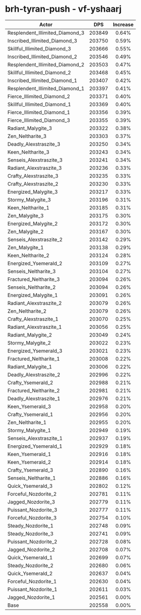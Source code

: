 # brh-tyran-push - vf-yshaarj
| Actor | DPS | Increase |
|---|:---:|:---:|
|Resplendent_Illimited_Diamond_3|203849|0.64%|
|Inscribed_Illimited_Diamond_3|203750|0.59%|
|Skillful_Illimited_Diamond_3|203666|0.55%|
|Inscribed_Illimited_Diamond_2|203546|0.49%|
|Resplendent_Illimited_Diamond_2|203503|0.47%|
|Skillful_Illimited_Diamond_2|203468|0.45%|
|Inscribed_Illimited_Diamond_1|203407|0.42%|
|Resplendent_Illimited_Diamond_1|203397|0.41%|
|Fierce_Illimited_Diamond_2|203371|0.40%|
|Skillful_Illimited_Diamond_1|203369|0.40%|
|Fierce_Illimited_Diamond_1|203356|0.39%|
|Fierce_Illimited_Diamond_3|203355|0.39%|
|Radiant_Malygite_3|203322|0.38%|
|Zen_Neltharite_3|203303|0.37%|
|Deadly_Alexstraszite_3|203250|0.34%|
|Keen_Neltharite_3|203243|0.34%|
|Senseis_Alexstraszite_3|203241|0.34%|
|Radiant_Alexstraszite_3|203236|0.33%|
|Crafty_Alexstraszite_3|203235|0.33%|
|Crafty_Alexstraszite_2|203230|0.33%|
|Energized_Malygite_3|203217|0.33%|
|Stormy_Malygite_3|203196|0.31%|
|Keen_Neltharite_1|203185|0.31%|
|Zen_Malygite_3|203175|0.30%|
|Energized_Malygite_2|203172|0.30%|
|Zen_Malygite_2|203167|0.30%|
|Senseis_Alexstraszite_2|203142|0.29%|
|Zen_Malygite_1|203138|0.29%|
|Keen_Neltharite_2|203124|0.28%|
|Energized_Ysemerald_2|203109|0.27%|
|Senseis_Neltharite_3|203104|0.27%|
|Fractured_Neltharite_3|203094|0.26%|
|Senseis_Neltharite_2|203094|0.26%|
|Energized_Malygite_1|203091|0.26%|
|Radiant_Alexstraszite_2|203079|0.26%|
|Zen_Neltharite_2|203079|0.26%|
|Crafty_Alexstraszite_1|203070|0.25%|
|Radiant_Alexstraszite_1|203056|0.25%|
|Radiant_Malygite_2|203049|0.24%|
|Stormy_Malygite_2|203022|0.23%|
|Energized_Ysemerald_3|203021|0.23%|
|Fractured_Neltharite_1|203008|0.22%|
|Radiant_Malygite_1|203006|0.22%|
|Deadly_Alexstraszite_2|202996|0.22%|
|Crafty_Ysemerald_2|202988|0.21%|
|Fractured_Neltharite_2|202981|0.21%|
|Deadly_Alexstraszite_1|202976|0.21%|
|Keen_Ysemerald_3|202958|0.20%|
|Crafty_Ysemerald_1|202956|0.20%|
|Zen_Neltharite_1|202955|0.20%|
|Stormy_Malygite_1|202949|0.19%|
|Senseis_Alexstraszite_1|202937|0.19%|
|Energized_Ysemerald_1|202929|0.18%|
|Keen_Ysemerald_1|202916|0.18%|
|Keen_Ysemerald_2|202914|0.18%|
|Crafty_Ysemerald_3|202890|0.16%|
|Senseis_Neltharite_1|202886|0.16%|
|Quick_Ysemerald_3|202802|0.12%|
|Forceful_Nozdorite_2|202781|0.11%|
|Jagged_Nozdorite_3|202779|0.11%|
|Puissant_Nozdorite_3|202777|0.11%|
|Forceful_Nozdorite_3|202754|0.10%|
|Steady_Nozdorite_1|202748|0.09%|
|Steady_Nozdorite_3|202741|0.09%|
|Puissant_Nozdorite_2|202728|0.08%|
|Jagged_Nozdorite_2|202708|0.07%|
|Quick_Ysemerald_1|202699|0.07%|
|Steady_Nozdorite_2|202680|0.06%|
|Quick_Ysemerald_2|202637|0.04%|
|Forceful_Nozdorite_1|202630|0.04%|
|Puissant_Nozdorite_1|202611|0.03%|
|Jagged_Nozdorite_1|202561|0.00%|
|Base|202558|0.00%|

